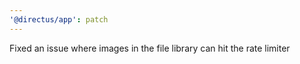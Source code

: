 ```yaml
---
'@directus/app': patch
---
```


Fixed an issue where images in the file library can hit the rate limiter
